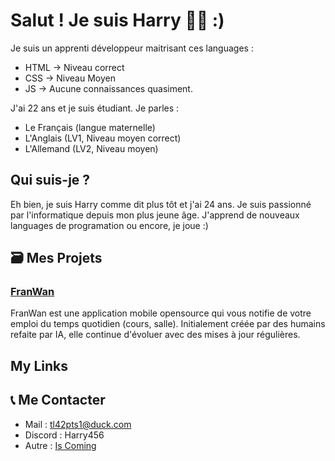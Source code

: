 # Salut ! Je suis Harry 👋🏻 :)

Je suis un apprenti développeur maitrisant ces languages :
- HTML -> Niveau correct
- CSS -> Niveau Moyen
- JS -> Aucune connaissances quasiment.

J'ai 22 ans et je suis étudiant.
Je parles :
- Le Français (langue maternelle)
- L'Anglais (LV1, Niveau moyen correct)
- L'Allemand (LV2, Niveau moyen)



## Qui suis-je ?

Eh bien, je suis Harry comme dit plus tôt et j'ai 24 ans.
Je suis passionné par l'informatique depuis mon plus jeune âge. J'apprend de nouveaux languages de programation ou encore, je joue :)

## 🗃️ Mes Projets

### [FranWan](https://github.com/Harry4567/FranWan)

FranWan est une application mobile opensource qui vous notifie de votre emploi du temps quotidien (cours, salle). Initialement créée par des humains refaite par IA, elle continue d'évoluer avec des mises à jour régulières.

## My Links


## 📞 Me Contacter

- Mail : [tl42pts1@duck.com](mailto:tl42pts1@duck.com)
- Discord : Harry456
- Autre : <a href="https://coming-soon.eu" target="_blank">Is Coming</a>
